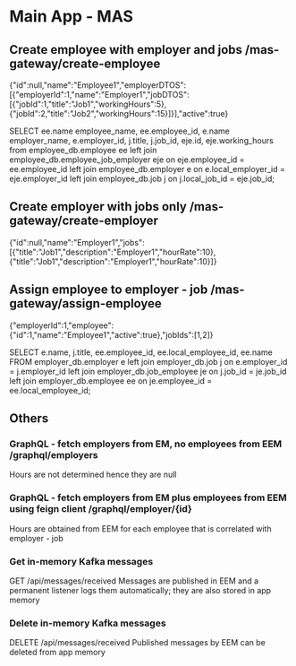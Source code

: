 # Main App - MAS

## Create employee with employer and jobs /mas-gateway/create-employee
{"id":null,"name":"Employee1","employerDTOS":[{"employerId":1,"name":"Employer1","jobDTOS":[{"jobId":1,"title":"Job1","workingHours":5},{"jobId":2,"title":"Job2","workingHours":15}]}],"active":true}

SELECT ee.name employee_name, ee.employee_id, e.name employer_name, e.employer_id, j.title, j.job_id, eje.id, eje.working_hours
from employee_db.employee ee
left join employee_db.employee_job_employer eje on eje.employee_id = ee.employee_id
left join employee_db.employer e on e.local_employer_id = eje.employer_id
left join employee_db.job j on j.local_job_id = eje.job_id;


## Create employer with jobs only /mas-gateway/create-employer
{"id":null,"name":"Employer1","jobs":[{"title":"Job1","description":"Employer1","hourRate":10},{"title":"Job1","description":"Employer1","hourRate":10}]}

## Assign employee to employer - job /mas-gateway/assign-employee
{"employerId":1,"employee":{"id":1,"name":"Employee1","active":true},"jobIds":[1,2]}

SELECT e.name, j.title, ee.employee_id, ee.local_employee_id, ee.name
FROM employer_db.employer e
left join employer_db.job j on e.employer_id = j.employer_id
left join employer_db.job_employee je on j.job_id = je.job_id
left join employer_db.employee ee on je.employee_id = ee.local_employee_id;


## Others

### GraphQL - fetch employers from EM, no employees from EEM /graphql/employers
Hours are not determined hence they are null

### GraphQL - fetch employers from EM plus employees from EEM using feign client /graphql/employer/{id}
Hours are obtained from EEM for each employee that is correlated with employer - job

### Get in-memory Kafka messages 
GET /api/messages/received
Messages are published in EEM and a permanent listener logs them automatically; they are also stored in app memory

### Delete in-memory Kafka messages 
DELETE /api/messages/received
Published messages by EEM can be deleted from app memory

